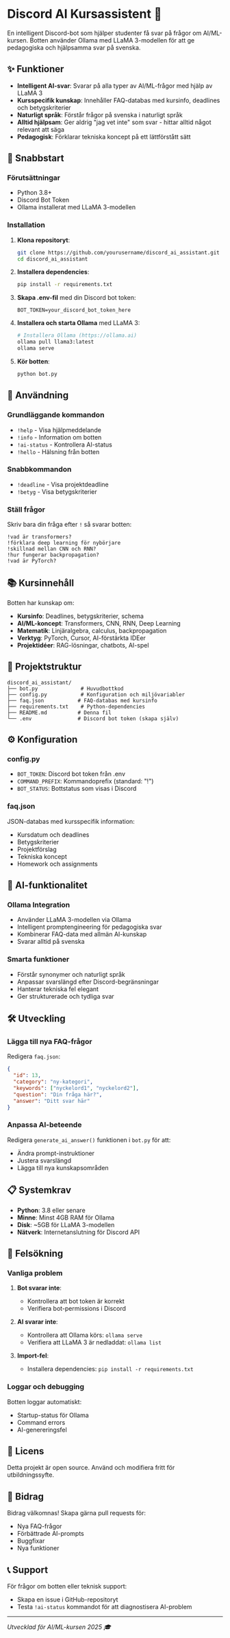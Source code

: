 # Discord AI Kursassistent 🤖

En intelligent Discord-bot som hjälper studenter få svar på frågor om AI/ML-kursen. Botten använder Ollama med LLaMA 3-modellen för att ge pedagogiska och hjälpsamma svar på svenska.

## ✨ Funktioner

- **Intelligent AI-svar**: Svarar på alla typer av AI/ML-frågor med hjälp av LLaMA 3
- **Kursspecifik kunskap**: Innehåller FAQ-databas med kursinfo, deadlines och betygskriterier
- **Naturligt språk**: Förstår frågor på svenska i naturligt språk
- **Alltid hjälpsam**: Ger aldrig "jag vet inte" som svar - hittar alltid något relevant att säga
- **Pedagogisk**: Förklarar tekniska koncept på ett lättförstått sätt

## 🚀 Snabbstart

### Förutsättningar

- Python 3.8+
- Discord Bot Token
- Ollama installerat med LLaMA 3-modellen

### Installation

1. **Klona repositoryt**:
   ```bash
   git clone https://github.com/yourusername/discord_ai_assistant.git
   cd discord_ai_assistant
   ```

2. **Installera dependencies**:
   ```bash
   pip install -r requirements.txt
   ```

3. **Skapa .env-fil** med din Discord bot token:
   ```env
   BOT_TOKEN=your_discord_bot_token_here
   ```

4. **Installera och starta Ollama** med LLaMA 3:
   ```bash
   # Installera Ollama (https://ollama.ai)
   ollama pull llama3:latest
   ollama serve
   ```

5. **Kör botten**:
   ```bash
   python bot.py
   ```

## 🎯 Användning

### Grundläggande kommandon

- `!help` - Visa hjälpmeddelande
- `!info` - Information om botten
- `!ai-status` - Kontrollera AI-status
- `!hello` - Hälsning från botten

### Snabbkommandon

- `!deadline` - Visa projektdeadline
- `!betyg` - Visa betygskriterier

### Ställ frågor

Skriv bara din fråga efter `!` så svarar botten:

```
!vad är transformers?
!förklara deep learning för nybörjare
!skillnad mellan CNN och RNN?
!hur fungerar backpropagation?
!vad är PyTorch?
```

## 📚 Kursinnehåll

Botten har kunskap om:

- **Kursinfo**: Deadlines, betygskriterier, schema
- **AI/ML-koncept**: Transformers, CNN, RNN, Deep Learning
- **Matematik**: Linjäralgebra, calculus, backpropagation
- **Verktyg**: PyTorch, Cursor, AI-förstärkta IDEer
- **Projektidéer**: RAG-lösningar, chatbots, AI-spel

## 📁 Projektstruktur

```
discord_ai_assistant/
├── bot.py              # Huvudbottkod
├── config.py           # Konfiguration och miljövariabler
├── faq.json           # FAQ-databas med kursinfo
├── requirements.txt    # Python-dependencies
├── README.md          # Denna fil
└── .env               # Discord bot token (skapa själv)
```

## ⚙️ Konfiguration

### config.py
- `BOT_TOKEN`: Discord bot token från .env
- `COMMAND_PREFIX`: Kommandoprefix (standard: "!")
- `BOT_STATUS`: Bottstatus som visas i Discord

### faq.json
JSON-databas med kursspecifik information:
- Kursdatum och deadlines
- Betygskriterier
- Projektförslag
- Tekniska koncept
- Homework och assignments

## 🤖 AI-funktionalitet

### Ollama Integration
- Använder LLaMA 3-modellen via Ollama
- Intelligent promptengineering för pedagogiska svar
- Kombinerar FAQ-data med allmän AI-kunskap
- Svarar alltid på svenska

### Smarta funktioner
- Förstår synonymer och naturligt språk
- Anpassar svarslängd efter Discord-begränsningar
- Hanterar tekniska fel elegant
- Ger strukturerade och tydliga svar

## 🛠️ Utveckling

### Lägga till nya FAQ-frågor

Redigera `faq.json`:

```json
{
  "id": 13,
  "category": "ny-kategori",
  "keywords": ["nyckelord1", "nyckelord2"],
  "question": "Din fråga här?",
  "answer": "Ditt svar här"
}
```

### Anpassa AI-beteende

Redigera `generate_ai_answer()` funktionen i `bot.py` för att:
- Ändra prompt-instruktioner
- Justera svarslängd
- Lägga till nya kunskapsområden

## 📋 Systemkrav

- **Python**: 3.8 eller senare
- **Minne**: Minst 4GB RAM för Ollama
- **Disk**: ~5GB för LLaMA 3-modellen
- **Nätverk**: Internetanslutning för Discord API

## 🔧 Felsökning

### Vanliga problem

1. **Bot svarar inte**:
   - Kontrollera att bot token är korrekt
   - Verifiera bot-permissions i Discord

2. **AI svarar inte**:
   - Kontrollera att Ollama körs: `ollama serve`
   - Verifiera att LLaMA 3 är nedladdat: `ollama list`

3. **Import-fel**:
   - Installera dependencies: `pip install -r requirements.txt`

### Loggar och debugging

Botten loggar automatiskt:
- Startup-status för Ollama
- Command errors
- AI-genereringsfel

## 📄 Licens

Detta projekt är open source. Använd och modifiera fritt för utbildningssyfte.

## 🤝 Bidrag

Bidrag välkomnas! Skapa gärna pull requests för:
- Nya FAQ-frågor
- Förbättrade AI-prompts
- Buggfixar
- Nya funktioner

## 📞 Support

För frågor om botten eller teknisk support:
- Skapa en issue i GitHub-repositoryt
- Testa `!ai-status` kommandot för att diagnostisera AI-problem

---

*Utvecklad för AI/ML-kursen 2025 🎓*